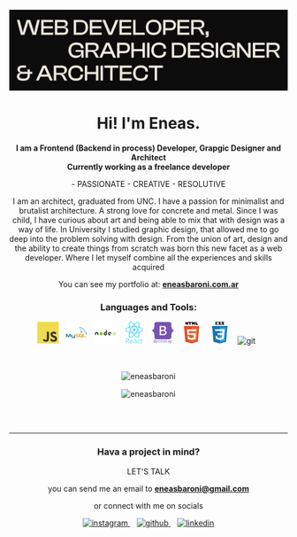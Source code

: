 ![Baner](/Banner2.png) 

<h1 align="center">Hi! I'm Eneas.</h1>
<p align="center"><b>I am a Frontend (Backend in process) Developer, Grapgic Designer and Architect <br>Currently working as a freelance developer</b></p>

<p align="center">
- PASSIONATE
- CREATIVE
- RESOLUTIVE
</P>

<p align="center">I am an architect, graduated from UNC. I have a passion for minimalist and brutalist architecture. A strong love for concrete and metal.
Since I was child, I have curious about art and being able to mix that with design was a way of life. In University I studied graphic design, that allowed me to go deep into the problem solving with design.
From the union of art, design and the ability to create things from scratch was born this new facet as a web developer. Where I let myself combine all the experiences and skills acquired</P>

<p align="center">You can see my portfolio at: <b><a href="https://eneasbaroni.com.ar/"target="_blank" rel="noreferrer">eneasbaroni.com.ar</a></b></p>

<h3 align="center">Languages and Tools:</h3>
<p align="center">
  <img src="https://raw.githubusercontent.com/devicons/devicon/master/icons/javascript/javascript-original.svg" alt="javascript" width="40" height="40"/>&nbsp;&nbsp;
  <img src="https://raw.githubusercontent.com/devicons/devicon/master/icons/mysql/mysql-original-wordmark.svg" alt="mysql" width="40" height="40"/>&nbsp;&nbsp;
  <img src="https://raw.githubusercontent.com/devicons/devicon/master/icons/nodejs/nodejs-original-wordmark.svg" alt="nodejs" width="40" height="40"/>&nbsp;&nbsp;
  <img src="https://raw.githubusercontent.com/devicons/devicon/master/icons/react/react-original-wordmark.svg" alt="react" width="40" height="40"/>&nbsp;&nbsp;
  <img src="https://raw.githubusercontent.com/devicons/devicon/master/icons/bootstrap/bootstrap-plain-wordmark.svg" alt="bootstrap" width="40" height="40"/>&nbsp;&nbsp; 
  <img src="https://raw.githubusercontent.com/devicons/devicon/master/icons/html5/html5-original-wordmark.svg" alt="html5" width="40" height="40"/>&nbsp;&nbsp;
  <img src="https://raw.githubusercontent.com/devicons/devicon/master/icons/css3/css3-original-wordmark.svg" alt="css3" width="40" height="40"/>&nbsp;&nbsp; 
  <img src="https://www.vectorlogo.zone/logos/git-scm/git-scm-icon.svg" alt="git" width="40" height="40"/>&nbsp;&nbsp; 
</p>

<br>

<p align="center"><img align="center" src="https://github-readme-stats.vercel.app/api/top-langs?username=eneasbaroni&show_icons=false&locale=en&layout=compact" alt="eneasbaroni" /></p>

<p align="center"><img align="center" src="https://github-readme-stats.vercel.app/api?username=eneasbaroni&show_icons=false&locale=en" alt="eneasbaroni"/></p>

<br>
<br>
<hr>
<h3 align="center">Hava a project in mind?</h3>
<p align="center">LET'S TALK</p>
<p align="center">you can send me an email to <b><a className='mailme' href="mailto:eneasbaroni@gmail.com?Subject=Contacto%20desde%20web%20personal">eneasbaroni@gmail.com</a></b></p>

<p align="center">or connect with me on socials</p>
<p align="center">
  <a href="https://www.instagram.com/mr_eneas/" target="_blank" rel="noreferrer"> <img src="https://i.pinimg.com/originals/63/9b/3d/639b3dafb544d6f061fcddd2d6686ddb.png" alt="instagram" height="40"/> </a>&nbsp;&nbsp; 
  <a href="https://github.com/eneasbaroni" target="_blank" rel="noreferrer"> <img src="https://iconape.com/wp-content/png_logo_vector/github-circle-coreui-icons-v1-0-0.png" alt="github" height="40"/> </a> &nbsp;&nbsp;
  <a href="https://www.linkedin.com/in/eneasbaroni" target="_blank" rel="noreferrer"> <img src="https://cdn-icons-png.flaticon.com/512/61/61109.png" alt="linkedin" height="40"/> </a>
</p>

